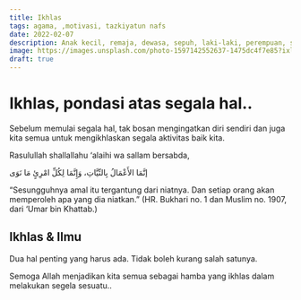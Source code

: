 ```yaml
---
title: Ikhlas
tags: agama, ,motivasi, tazkiyatun nafs
date: 2022-02-07
description: Anak kecil, remaja, dewasa, sepuh, laki-laki, perempuan, semuanya wajib untuk belajar. Belajar agama terutama, amalan yang kita kerjakan butuh ilmu dan ilmu hanya didapatkan apabila kita belajar dan bersungguh-sungguh menuntut ilmu. Ilmu dunia juga sama, sungguh-sungguhlah dalam menuntutnya, semua itu agar bermanfaat bagi diri kita serta orang lain.
image: https://images.unsplash.com/photo-1597142552637-1475dc4f7e85?ixlib=rb-1.2.1&ixid=MnwxMjA3fDB8MHxwaG90by1wYWdlfHx8fGVufDB8fHx8&auto=format&fit=crop&w=870&q=80
draft: true
---
```


# Ikhlas, pondasi atas segala hal..

Sebelum memulai segala hal, tak bosan mengingatkan diri sendiri dan juga kita semua untuk mengikhlaskan segala aktivitas baik kita.

Rasulullah shallallahu ‘alaihi wa sallam bersabda,

إنَّمَا الأَعْمَالُ بِالنِّيَّاتِ، وَإِنَّمَا لِكُلِّ امْرِئٍ مَا نَوَى

“Sesungguhnya amal itu tergantung dari niatnya. Dan setiap orang akan memperoleh apa yang dia niatkan.” (HR. Bukhari no. 1 dan Muslim no. 1907, dari ‘Umar bin Khattab.)

## Ikhlas & Ilmu

Dua hal penting yang harus ada. Tidak boleh kurang salah satunya.

Semoga Allah menjadikan kita semua sebagai hamba yang ikhlas dalam melakukan segela sesuatu..

